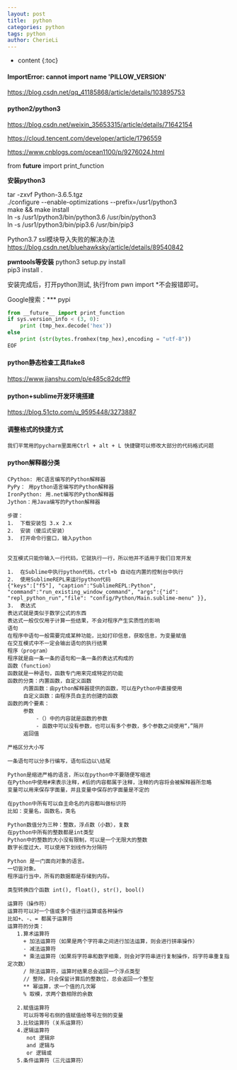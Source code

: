 ```yaml
---
layout: post
title:  python
categories: python
tags: python
author: CherieLi
---
```


* content
{:toc}  


#### ImportError: cannot import name 'PILLOW_VERSION'

<https://blog.csdn.net/qq_41185868/article/details/103895753>

#### python2/python3

https://blog.csdn.net/weixin_35653315/article/details/71642154

https://cloud.tencent.com/developer/article/1796559

https://www.cnblogs.com/ocean1100/p/9276024.html

from __future__ import print_function  


**安装python3**  

tar -zxvf Python-3.6.5.tgz  
./configure --enable-optimizations --prefix=/usr1/python3  
make && make install  
ln -s /usr1/python3/bin/python3.6 /usr/bin/python3  
ln -s /usr1/python3/bin/pip3.6 /usr/bin/pip3  

Python3.7 ssl模块导入失败的解决办法  
https://blog.csdn.net/bluehawksky/article/details/89540842  

**pwntools等安装**
python3 setup.py install  
pip3 install .  

安装完成后，打开python测试, 执行from pwn import \*不会报错即可。  

Google搜索：*** pypi



```python
from __future__ import print_function
if sys.version_info < (3, 0):
	print (tmp_hex.decode('hex'))
else
    print (str(bytes.fromhex(tmp_hex),encoding = "utf-8"))
EOF
```

#### python静态检查工具flake8

https://www.jianshu.com/p/e485c82dcff9

#### python+sublime开发环境搭建

https://blog.51cto.com/u_9595448/3273887

#### 调整格式的快捷方式

```
我们平常用的pycharm里面用Ctrl + alt + L 快捷键可以修改大部分的代码格式问题
```

#### python解释器分类

```
CPython: 用C语言编写的Python解释器
PyPy： 用python语言编写的Python解释器
IronPython: 用.net编写的Python解释器
Jython：用Java编写的Python解释器

步骤：
1.	下载安装包 3.x 2.x
2.	安装（傻瓜式安装）
3.	打开命令行窗口，输入python


交互模式只能你输入一行代码，它就执行一行，所以他并不适用于我们日常开发

1.	在Sublime中执行python代码，ctrl+b 自动在内置的控制台中执行
2.	使用SublimeREPL来运行python代码
{"keys":["f5"], "caption":"SublimeREPL:Python", "command":"run_existing_window_command", "args":{"id": "repl_python_run","file": "config/Python/Main.sublime-menu" }},
3.	表达式
表达式就是类似于数学公式的东西
表达式一般仅仅用于计算一些结果，不会对程序产生实质性的影响
语句
在程序中语句一般需要完成某种功能，比如打印信息，获取信息，为变量赋值
在交互模式中不一定会输出语句的执行结果
程序（program）
程序就是由一条一条的语句和一条一条的表达式构成的
函数（function）
函数就是一种语句，函数专门用来完成特定的功能
函数的分类：内置函数，自定义函数
     内置函数：由python解释器提供的函数，可以在Python中直接使用
     自定义函数：由程序员自主的创建的函数
函数的两个要素：
     参数
         -（）中的内容就是函数的参数
         - 函数中可以没有参数，也可以有多个参数，多个参数之间使用“，”隔开
     返回值

严格区分大小写

一条语句可以分多行编写，语句后边以\结尾

Python是缩进严格的语言，所以在python中不要随便写缩进
在Python中使用#来表示注释，#后的内容都属于注释，注释的内容将会被解释器所忽略
变量可以用来保存字面量，并且变量中保存的字面量是不定的

在python中所有可以自主命名的内容都叫做标识符
比如：变量名，函数名，类名

Python数值分为三种：整数，浮点数（小数），复数
在python中所有的整数都是int类型
Python中的整数的大小没有限制，可以是一个无限大的整数
数字长度过大，可以使用下划线作为分隔符

Python 是一门面向对象的语言。  
一切皆对象。  
程序运行当中，所有的数据都是存储到内存。  

类型转换四个函数 int(), float(), str(), bool()

运算符（操作符）
运算符可以对一个值或多个值进行运算或各种操作
比如+、-、= 都属于运算符
运算符的分类：
   1.算术运算符
     + 加法运算符（如果是两个字符串之间进行加法运算，则会进行拼串操作）
     - 减法运算符
     * 乘法运算符（如果将字符串和数字相乘，则会对字符串进行复制操作，将字符串重复指定次数）
     / 除法运算符，运算时结果总会返回一个浮点类型
     // 整除，只会保留计算后的整数位，总会返回一个整型
     ** 幂运算，求一个值的几次幂
     % 取模，求两个数相除的余数
     
   2.赋值运算符  
     可以将等号右侧的值赋值给等号左侧的变量  
   3.比较运算符（关系运算符）
   4.逻辑运算符
      not 逻辑非  
      and 逻辑与  
      or 逻辑或  
   5.条件运算符（三元运算符）
```
